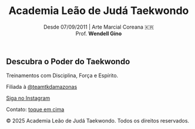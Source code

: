 
  <header>
    <h1>Academia Leão de Judá Taekwondo</h1>
    <p>Desde <span class="highlight">07/09/2011</span> | Arte Marcial Coreana 🇰🇷<br>
    Prof. <strong>Wendell Gino</strong></p>
  </header>

  <div class="info">
    <h2>Descubra o Poder do Taekwondo</h2>
    <p>Treinamentos com <span class="highlight">Disciplina</span>, <span class="highlight">Força</span> e <span class="highlight">Espírito</span>.</p>
    <p>Filiada à <a href="https://www.instagram.com/teamtkdamazonas/" target="_blank">@teamtkdamazonas</a></p>
    <a href="https://www.instagram.com/leao.de.juda.taekwondo" target="_blank" class="cta">Siga no Instagram</a>
  </div>

  <footer>
    <p>Contato: <a href="https://wa.me/559288175404?text=Ol%C3%A1%2C%20gostaria%20de%20me%20inscrever%20como%20aluno.%20Pode%20me%20ajudar%3F" target="_blank">toque em cima</a></p>
    <p>&copy; 2025 Academia Leão de Judá Taekwondo. Todos os direitos reservados.</p>
  </footer>
</body>
</html>
